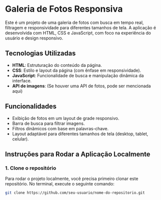# Galeria de Fotos Responsiva

Este é um projeto de uma galeria de fotos com busca em tempo real, filtragem e responsividade para diferentes tamanhos de tela. A aplicação é desenvolvida com HTML, CSS e JavaScript, com foco na experiência do usuário e design responsivo.

## Tecnologias Utilizadas

- **HTML**: Estruturação do conteúdo da página.
- **CSS**: Estilo e layout da página (com ênfase em responsividade).
- **JavaScript**: Funcionalidade de busca e manipulação dinâmica da interface.
- **API de imagens**: (Se houver uma API de fotos, pode ser mencionada aqui)

## Funcionalidades

- Exibição de fotos em um layout de grade responsivo.
- Barra de busca para filtrar imagens.
- Filtros dinâmicos com base em palavras-chave.
- Layout adaptável para diferentes tamanhos de tela (desktop, tablet, celular).

## Instruções para Rodar a Aplicação Localmente

### 1. Clone o repositório

Para rodar o projeto localmente, você precisa primeiro clonar este repositório. No terminal, execute o seguinte comando:

```bash
git clone https://github.com/seu-usuario/nome-do-repositorio.git

